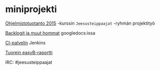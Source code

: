 ﻿# miniprojekti
[Ohjelmistotuotanto 2015](https://github.com/mluukkai/ohtu2015/wiki/Ohjelmistotuotanto-kev%C3%A4t-2015) -kurssin `Jeesusteippaajat` -ryhmän projektityö

[Backlogit ja muut hommat](https://docs.google.com/spreadsheets/d/1UCjfnAKt7jOGt85MC1WNCdUmFrzYFvK042kO0DoQLlE/edit?pli=1#gid=0) googledocs:issa 

[CI-palvelin](http://ohtu.jamo.io/job/Jeesusteippaajat-miniprojekti/) Jenkins 

[Tuorein easyB-raportti](https://github.com/petesaar/miniprojekti/tree/master/Documents/easyb/easyb-report.html)

IRC: #jeesusteippaajat